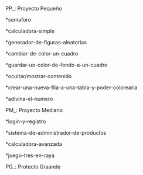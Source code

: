 PP_: Proyecto Pequeño

  *semaforo

  *calculadora-simple
  
  *generador-de-figuras-aleatorias
  
  *cambiar-de-color-un-cuadro
  
  *guardar-un-color-de-fondo-a-un-cuadro
  
  *ocultar/mostrar-contenido
  
  *crear-una-nueva-fila-a-una-tabla-y-poder-colorearla
  
  *adivina-el-numero
  
  
PM_: Proyecto Mediano

  *login-y-registro
  
  *sistema-de-administrador-de-productos
  
  *calculadora-avanzada
  
  *juego-tres-en-raya
  
  
PG_: Protecto Graande
